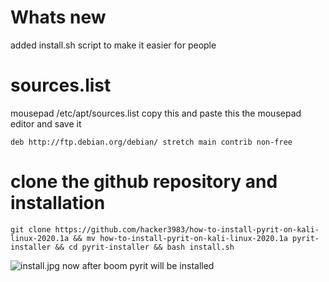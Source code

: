 # Whats new
added install.sh script to make it easier for people

# sources.list
mousepad /etc/apt/sources.list
copy this and paste this the mousepad editor and save it
```
deb http://ftp.debian.org/debian/ stretch main contrib non-free
```
# clone the github repository and installation
```
git clone https://github.com/hacker3983/how-to-install-pyrit-on-kali-linux-2020.1a && mv how-to-install-pyrit-on-kali-linux-2020.1a pyrit-installer && cd pyrit-installer && bash install.sh
```
<img src="https://www.mediafire.com/convkey/8644/l50t2tl6yqzcdzn6g.jpg" alt="install.jpg">
now after boom pyrit will be installed
